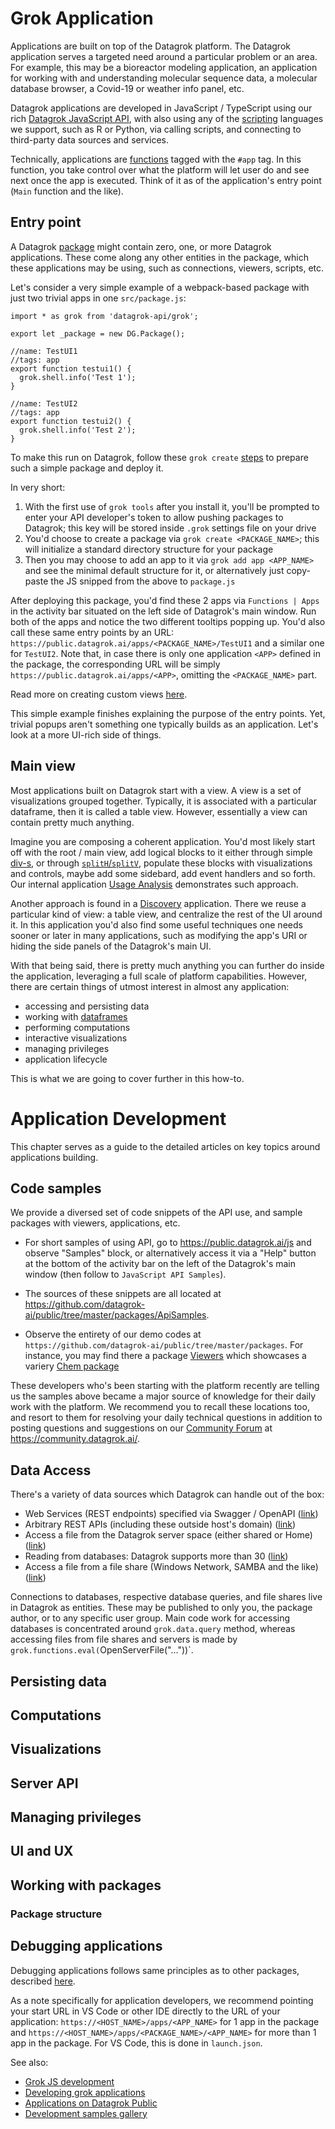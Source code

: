 <!-- TITLE: Building an application -->
<!-- SUBTITLE: -->

<!-- This is a developer's view on the Datagrok applications -->

# Grok Application

Applications are built on top of the Datagrok platform. The Datagrok application serves a targeted
need around a particular problem or an area. For example, this may be a bioreactor modeling application,
an application for working with and understanding molecular sequence data, a molecular database browser,
a Covid-19 or weather info panel, etc.

Datagrok applications are developed in JavaScript / TypeScript using our rich [Datagrok JavaScript API](),
with also using any of the [scripting]() languages we support, such as R or Python, via calling scripts, and
connecting to third-party data sources and services.

Technically, applications are [functions](../overview/functions/function.md) tagged with the `#app` tag.
In this function, you take control over what the platform will let user do and see next once the app is
executed. Think of it as of the application's entry point (`Main` function and the like).

## Entry point

A Datagrok [package]() might contain zero, one, or more Datagrok applications. These come along any other
entities in the package, which these applications may be using, such as connections, viewers, scripts, etc.

Let's consider a very simple example of a webpack-based package with just two trivial apps in one `src/package.js`:

```
import * as grok from 'datagrok-api/grok';

export let _package = new DG.Package();

//name: TestUI1
//tags: app
export function testui1() {
  grok.shell.info('Test 1');
}

//name: TestUI2
//tags: app
export function testui2() {
  grok.shell.info('Test 2');
}
```

To make this run on Datagrok, follow these `grok create` [steps](../develop/develop.md#getting-started)
to prepare such a simple package and deploy it.

In very short:

1. With the first use of `grok tools` after you install it, you'll be prompted to enter your API developer's token to allow pushing packages to Datagrok; this key will be stored inside `.grok` settings file on your drive
2. You'd choose to create a package via `grok create <PACKAGE_NAME>`; this will initialize a standard directory structure for your package
3. Then you may choose to add an app to it via `grok add app <APP_NAME>` and see the minimal default structure for it, or alternatively just copy-paste the JS snipped from the above to `package.js`

After deploying this package, you'd find these 2 apps via `Functions | Apps` in the activity bar
situated on the left side of Datagrok's main window. Run both of the apps and notice the two different
tooltips popping up. You'd also call these same entry points by an URL:
`https://public.datagrok.ai/apps/<PACKAGE_NAME>/TestUI1` and a similar one for `TestUI2`.
Note that, in case there is only one application `<APP>` defined in the package, the
corresponding URL will be simply `https://public.datagrok.ai/apps/<APP>`, omitting the
`<PACKAGE_NAME>` part.

Read more on creating custom views [here](./custom-views.md).

This simple example finishes explaining the purpose of the entry points. Yet, trivial popups aren't
something one typically builds as an application. Let's look at a more UI-rich side of things.

## Main view

Most applications built on Datagrok start with a view. A view is a set of visualizations grouped together.
Typically, it is associated with a particular dataframe, then it is called a table view. However, essentially
a view can contain pretty much anything.

Imagine you are composing a coherent application.
You'd most likely start off with the root / main view, add logical blocks to it either through simple
[div-s](https://github.com/datagrok-ai/public/blob/master/packages/ApiSamples/scripts/ui/sidebar.js), or through
[`splitH`/`splitV`](https://github.com/datagrok-ai/public/blob/master/packages/ApiSamples/scripts/ui/layouts/splitters.js),
populate these blocks with visualizations and controls, maybe add some sidebard, add event handlers and so forth.
Our internal application [Usage Analysis](https://github.com/datagrok-ai/public/tree/master/packages/UsageAnalysis)
demonstrates such approach.

Another approach is found in a [Discovery](https://github.com/datagrok-ai/public/tree/master/packages/Discovery) application.
There we reuse a particular kind of view: a table view, and centralize the rest of the UI around it. In
this application you'd also find some useful techniques one needs sooner or later in many applications,
such as modifying the app's URI or hiding the side panels of the Datagrok's main UI.

With that being said, there is pretty much anything you can further do inside the application, leveraging
a full scale of platform capabilities. However, there are certain things of utmost interest in almost any
application:

* accessing and persisting data
* working with [dataframes]()
* performing computations
* interactive visualizations
* managing privileges
* application lifecycle

This is what we are going to cover further in this how-to.

# Application Development

This chapter serves as a guide to the detailed articles on key topics around applications building.

## Code samples

We provide a diversed set of code snippets of the API use, and sample packages with viewers, applications, etc.

* For short samples of using API, go to https://public.datagrok.ai/js and observe "Samples" block, or alternatively access it via a "Help" button at the bottom of the activity bar on the left of the Datagrok's main window (then follow to `JavaScript API Samples`).

* The sources of these snippets are all located at https://github.com/datagrok-ai/public/tree/master/packages/ApiSamples.

* Observe the entirety of our demo codes at `https://github.com/datagrok-ai/public/tree/master/packages`. For instance, you may find there a package [Viewers](https://github.com/datagrok-ai/public/tree/master/packages/Viewers) which showcases a variery [Chem package](https://github.com/datagrok-ai/public/tree/master/packages/Chem) 

These developers who's been starting with the platform recently are telling us the samples above became a major
source of knowledge for their daily work with the platform. We recommend you to recall these locations too,
and resort to them for resolving your daily technical questions in addition to posting questions and suggestions
on our [Community Forum](https://community.datagrok.ai/) at https://community.datagrok.ai/.

## Data Access

There's a variety of data sources which Datagrok can handle out of the box:

* Web Services (REST endpoints) specified via Swagger / OpenAPI ([link]())
* Arbitrary REST APIs (including these outside host's domain) ([link]())
* Access a file from the Datagrok server space (either shared or Home) ([link]())
* Reading from databases: Datagrok supports more than 30 ([link]())
* Access a file from a file share (Windows Network, SAMBA and the like) ([link]())

Connections to databases, respective database queries, and file shares live in Datagrok as entities.
These may be published to only you, the package author, or to any specific user group.
Main code work for accessing databases is concentrated around `grok.data.query` method, whereas
accessing files from file shares and servers is made by `grok.functions.eval(`OpenServerFile("..."))`. 

## Persisting data

## Computations

## Visualizations

## Server API

## Managing privileges

## UI and UX

## Working with packages

### Package structure

## Debugging applications

Debugging applications follows same principles as to other packages, described [here](../develop.md#debugging).

As a note specifically for application developers, we recommend pointing your start URL in VS Code or other
IDE directly to the URL of your application: `https://<HOST_NAME>/apps/<APP_NAME>` for 1 app in the package
and `https://<HOST_NAME>/apps/<PACKAGE_NAME>/<APP_NAME>` for more than 1 app in the package. For VS Code,
this is done in `launch.json`.

See also:

  * [Grok JS development](develop.md)
  * [Developing grok applications](develop/develop.md#applications)
  * [Applications on Datagrok Public](https://public.datagrok.ai/apps)
  * [Development samples gallery](https://public.datagrok.ai/js)